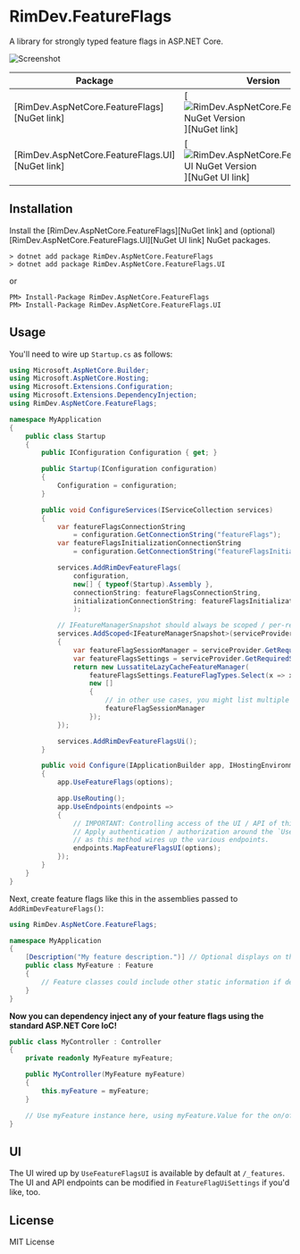 # RimDev.FeatureFlags

A library for strongly typed feature flags in ASP.NET Core.

![Screenshot](https://raw.githubusercontent.com/ritterim/RimDev.FeatureFlags/master/screenshot.png)

| Package                                         | Version                                                                                                                                    |
|-------------------------------------------------|--------------------------------------------------------------------------------------------------------------------------------------------|
| [RimDev.AspNetCore.FeatureFlags][NuGet link]    | [![RimDev.AspNetCore.FeatureFlags NuGet Version](https://img.shields.io/nuget/v/RimDev.AspNetCore.FeatureFlags.svg)][NuGet link]           |
| [RimDev.AspNetCore.FeatureFlags.UI][NuGet link] | [![RimDev.AspNetCore.FeatureFlags.UI NuGet Version](https://img.shields.io/nuget/v/RimDev.AspNetCore.FeatureFlags.UIs.svg)][NuGet UI link] |

## Installation

Install the [RimDev.AspNetCore.FeatureFlags][NuGet link] and (optional) [RimDev.AspNetCore.FeatureFlags.UI][NuGet UI link] NuGet packages.

```
> dotnet add package RimDev.AspNetCore.FeatureFlags
> dotnet add package RimDev.AspNetCore.FeatureFlags.UI
```

or

```
PM> Install-Package RimDev.AspNetCore.FeatureFlags
PM> Install-Package RimDev.AspNetCore.FeatureFlags.UI
```

## Usage

You'll need to wire up `Startup.cs` as follows:

```csharp
using Microsoft.AspNetCore.Builder;
using Microsoft.AspNetCore.Hosting;
using Microsoft.Extensions.Configuration;
using Microsoft.Extensions.DependencyInjection;
using RimDev.AspNetCore.FeatureFlags;

namespace MyApplication
{
    public class Startup
    {
        public IConfiguration Configuration { get; }

        public Startup(IConfiguration configuration)
        {
            Configuration = configuration;
        }

        public void ConfigureServices(IServiceCollection services)
        {
            var featureFlagsConnectionString
                = configuration.GetConnectionString("featureFlags");
            var featureFlagsInitializationConnectionString
                = configuration.GetConnectionString("featureFlagsInitialization");

            services.AddRimDevFeatureFlags(
                configuration,
                new[] { typeof(Startup).Assembly },
                connectionString: featureFlagsConnectionString,
                initializationConnectionString: featureFlagsInitializationConnectionString
                );

            // IFeatureManagerSnapshot should always be scoped / per-request lifetime
            services.AddScoped<IFeatureManagerSnapshot>(serviceProvider =>
            {
                var featureFlagSessionManager = serviceProvider.GetRequiredService<FeatureFlagsSessionManager>();
                var featureFlagsSettings = serviceProvider.GetRequiredService<FeatureFlagsSettings>();
                return new LussatiteLazyCacheFeatureManager(
                    featureFlagsSettings.FeatureFlagTypes.Select(x => x.Name).ToList(),
                    new []
                    {
                        // in other use cases, you might list multiple ISessionManager objects to have layers
                        featureFlagSessionManager
                    });
            });

            services.AddRimDevFeatureFlagsUi();
        }

        public void Configure(IApplicationBuilder app, IHostingEnvironment env)
        {
            app.UseFeatureFlags(options);

            app.UseRouting();
            app.UseEndpoints(endpoints =>
            {
                // IMPORTANT: Controlling access of the UI / API of this library is the responsibility of the user.
                // Apply authentication / authorization around the `UseFeatureFlagsUI` method as needed,
                // as this method wires up the various endpoints.
                endpoints.MapFeatureFlagsUI(options);
            });
        }
    }
}
```

Next, create feature flags like this in the assemblies passed to `AddRimDevFeatureFlags()`:

```csharp
using RimDev.AspNetCore.FeatureFlags;

namespace MyApplication
{
    [Description("My feature description.")] // Optional displays on the UI
    public class MyFeature : Feature
    {
        // Feature classes could include other static information if desired by your application.
    }
}
```

**Now you can dependency inject any of your feature flags using the standard ASP.NET Core IoC!**

```csharp
public class MyController : Controller
{
    private readonly MyFeature myFeature;

    public MyController(MyFeature myFeature)
    {
        this.myFeature = myFeature;
    }

    // Use myFeature instance here, using myFeature.Value for the on/off toggle value.
}
```

## UI

The UI wired up by `UseFeatureFlagsUI` is available by default at `/_features`. The UI and API endpoints can be modified in `FeatureFlagUiSettings` if you'd like, too.

## License

MIT License
